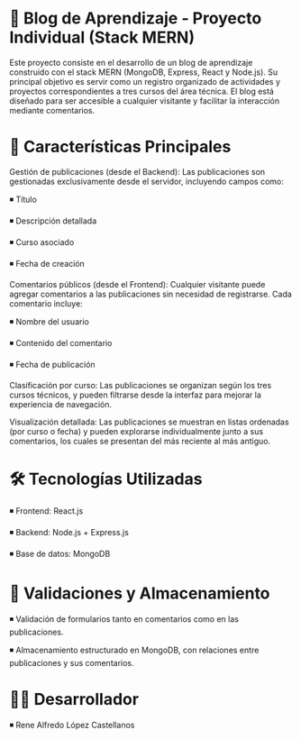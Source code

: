 
# 📘 Blog de Aprendizaje - Proyecto Individual (Stack MERN)
Este proyecto consiste en el desarrollo de un blog de aprendizaje construido con el stack MERN (MongoDB, Express, React y Node.js). Su principal objetivo es servir como un registro organizado de actividades y proyectos correspondientes a tres cursos del área técnica. El blog está diseñado para ser accesible a cualquier visitante y facilitar la interacción mediante comentarios.

# 🚀 Características Principales
Gestión de publicaciones (desde el Backend):
Las publicaciones son gestionadas exclusivamente desde el servidor, incluyendo campos como:

  ◾ Título

  ◾ Descripción detallada

  ◾ Curso asociado

  ◾ Fecha de creación

Comentarios públicos (desde el Frontend):
Cualquier visitante puede agregar comentarios a las publicaciones sin necesidad de registrarse. Cada comentario incluye:

  ◾ Nombre del usuario

  ◾ Contenido del comentario

  ◾ Fecha de publicación

Clasificación por curso:
Las publicaciones se organizan según los tres cursos técnicos, y pueden filtrarse desde la interfaz para mejorar la experiencia de navegación.

Visualización detallada:
Las publicaciones se muestran en listas ordenadas (por curso o fecha) y pueden explorarse individualmente junto a sus comentarios, los cuales se presentan del más reciente al más antiguo.

# 🛠️ Tecnologías Utilizadas
  ◾ Frontend: React.js

  ◾ Backend: Node.js + Express.js

  ◾ Base de datos: MongoDB

# 💾 Validaciones y Almacenamiento
  ◾ Validación de formularios tanto en comentarios como en las publicaciones.

  ◾ Almacenamiento estructurado en MongoDB, con relaciones entre publicaciones y sus comentarios.

# 👩‍💻 Desarrollador
  ◾ Rene Alfredo López Castellanos
